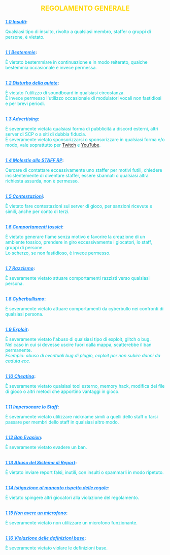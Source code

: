 <style>
u {text-align: center;}
h2 {text-align: center;}
</style>

<h2><b><p style="color:#FFD700;">REGOLAMENTO GENERALE</p></b></h2>

<b style="color:#1E90FF"><i><u>1.0 Insulti</u></i></b><b style="color:#4682B4">:</b>
<p style="color:#00CED1">Qualsiasi tipo di insulto, rivolto a qualsiasi membro, staffer o gruppi di persone, è vietato.</p>
<br>
<b style="color:#1E90FF"><i><u>1.1 Bestemmie</u></i></b><b style="color:#4682B4">:</b>
<p style="color:#00CED1">È vietato bestemmiare in continuazione e in modo reiterato, qualche bestemmia occasionale è invece permessa.</p>
<br>
<b style="color:#1E90FF"><i><u>1.2 Disturbo della quiete</u></i></b><b style="color:#4682B4">:</b>
<p style="color:#00CED1">È vietato l'utilizzo di soundboard in qualsiasi circostanza.
<br>È invece permesso l'utilizzo occasionale di modulatori vocali non fastidiosi e per brevi periodi.</p>
<br>
<b style="color:#1E90FF"><i><u>1.3 Advertising</u></i></b><b style="color:#4682B4">:</b>
<p style="color:#00CED1">È severamente vietata qualsiasi forma di pubblicità a discord esterni, altri server di SCP o a siti di dubbia fiducia.
<br>È severamente vietato sponsorizzarsi o sponsorizzare in qualsiasi forma e/o modo, vale soprattutto per <a href="https://www.twitch.tv" target="_blank">Twitch</a> e <a href="https://www.youtube.com" target="_blank">YouTube</a>.</p>
<br>
<b style="color:#1E90FF"><i><u>1.4 Molestie allo STAFF RP</u></i></b><b style="color:#4682B4">:</b>
<p style="color:#00CED1">Cercare di contattare eccessivamente uno staffer per motivi futili, chiedere insistentemente di diventare staffer, essere sbannati o qualsiasi altra richiesta assurda, non è permesso.</p>
<br>
<b style="color:#1E90FF"><i><u>1.5 Contestazioni</u></i></b><b style="color:#4682B4">:</b>
<p style="color:#00CED1">È vietato fare contestazioni sul server di gioco, per sanzioni ricevute e simili, anche per conto di terzi.</p>
<br>
<b style="color:#1E90FF"><i><u>1.6 Comportamenti tossici</u></i></b><b style="color:#4682B4">:</b>
<p style="color:#00CED1">È vietato generare flame senza motivo e favorire la creazione di un ambiente tossico, prendere in giro eccessivamente i giocatori, lo staff, gruppi di persone.
<br>Lo scherzo, se non fastidioso, è invece permesso.</p>
<br>
<b style="color:#1E90FF"><i><u>1.7 Razzismo</u></i></b><b style="color:#4682B4">:</b>
<p style="color:#00CED1">È severamente vietato attuare comportamenti razzisti verso qualsiasi persona.</p>
<br>
<b style="color:#1E90FF"><i><u>1.8 Cyberbullismo</u></i></b><b style="color:#4682B4">:</b>
<p style="color:#00CED1">È severamente vietato attuare comportamenti da cyberbullo nei confronti di qualsiasi persona.</p>
<br>
<b style="color:#1E90FF"><i><u>1.9 Exploit</u></i></b><b style="color:#4682B4">:</b>
<p style="color:#00CED1">È severamente vietato l'abuso di qualsiasi tipo di exploit, glitch o bug.
<br>Nel caso in cui si dovesse uscire fuori dalla mappa, scatterebbe il ban permanente.
<br><i>Esempio: abuso di eventuali bug di plugin, exploit per non subire danni da caduta ecc.</i></p>
<br>
<b style="color:#1E90FF"><i><u>1.10 Cheating</u></i></b><b style="color:#4682B4">:</b>
<p style="color:#00CED1">È severamente vietato qualsiasi tool esterno, memory hack, modifica dei file di gioco o altri metodi che apportino vantaggi in gioco.</p>
<br>
<b style="color:#1E90FF"><i><u>1.11 Impersonare lo Staff</u></i></b><b style="color:#4682B4">:</b>
<p style="color:#00CED1">È severamente vietato utilizzare nickname simili a quelli dello staff o farsi passare per membri dello staff in qualsiasi altro modo.</p>
<br>
<b style="color:#1E90FF"><i><u>1.12 Ban Evasion</u></i></b><b style="color:#4682B4">:</b>
<p style="color:#00CED1">È severamente vietato evadere un ban.</p>
<br>
<b style="color:#1E90FF"><i><u>1.13 Abuso del Sistema di Report</u></i></b><b style="color:#4682B4">:</b>
<p style="color:#00CED1">È vietato inviare report falsi, inutili, con insulti o spammarli in modo ripetuto.</p>
<br>
<b style="color:#1E90FF"><i><u>1.14 Istigazione al mancato rispetto delle regole</u></i></b><b style="color:#4682B4">:</b>
<p style="color:#00CED1">È vietato spingere altri giocatori alla violazione del regolamento.</p>
<br>
<b style="color:#1E90FF"><i><u>1.15 Non avere un microfono</u></i></b><b style="color:#4682B4">:</b>
<p style="color:#00CED1">È severamente vietato non utilizzare un microfono funzionante.</p>
<br>
<b style="color:#1E90FF"><i><u>1.16 Violazione delle definizioni base</u></i></b><b style="color:#4682B4">:</b>
<p style="color:#00CED1">È severamente vietato violare le definizioni base.</p>
